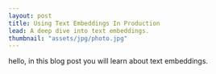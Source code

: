 ```yaml
---
layout: post
title: Using Text Embeddings In Production
lead: A deep dive into text embeddings.
thumbnail: "assets/jpg/photo.jpg"
---
```


hello, in this blog post you will learn about text embeddings.